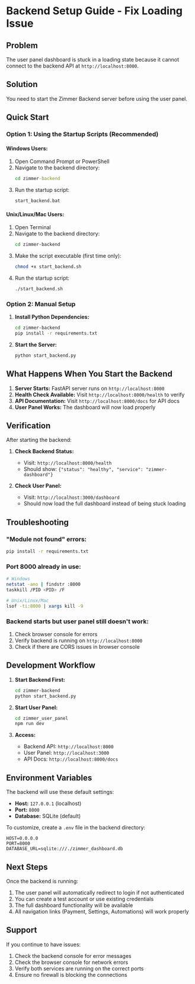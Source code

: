 # Backend Setup Guide - Fix Loading Issue

## Problem
The user panel dashboard is stuck in a loading state because it cannot connect to the backend API at `http://localhost:8000`.

## Solution
You need to start the Zimmer Backend server before using the user panel.

## Quick Start

### Option 1: Using the Startup Scripts (Recommended)

#### Windows Users:
1. Open Command Prompt or PowerShell
2. Navigate to the backend directory:
   ```cmd
   cd zimmer-backend
   ```
3. Run the startup script:
   ```cmd
   start_backend.bat
   ```

#### Unix/Linux/Mac Users:
1. Open Terminal
2. Navigate to the backend directory:
   ```bash
   cd zimmer-backend
   ```
3. Make the script executable (first time only):
   ```bash
   chmod +x start_backend.sh
   ```
4. Run the startup script:
   ```bash
   ./start_backend.sh
   ```

### Option 2: Manual Setup

1. **Install Python Dependencies:**
   ```bash
   cd zimmer-backend
   pip install -r requirements.txt
   ```

2. **Start the Server:**
   ```bash
   python start_backend.py
   ```

## What Happens When You Start the Backend

1. **Server Starts:** FastAPI server runs on `http://localhost:8000`
2. **Health Check Available:** Visit `http://localhost:8000/health` to verify
3. **API Documentation:** Visit `http://localhost:8000/docs` for API docs
4. **User Panel Works:** The dashboard will now load properly

## Verification

After starting the backend:

1. **Check Backend Status:**
   - Visit: `http://localhost:8000/health`
   - Should show: `{"status": "healthy", "service": "zimmer-dashboard"}`

2. **Check User Panel:**
   - Visit: `http://localhost:3000/dashboard`
   - Should now load the full dashboard instead of being stuck loading

## Troubleshooting

### "Module not found" errors:
```bash
pip install -r requirements.txt
```

### Port 8000 already in use:
```bash
# Windows
netstat -ano | findstr :8000
taskkill /PID <PID> /F

# Unix/Linux/Mac
lsof -ti:8000 | xargs kill -9
```

### Backend starts but user panel still doesn't work:
1. Check browser console for errors
2. Verify backend is running on `http://localhost:8000`
3. Check if there are CORS issues in browser console

## Development Workflow

1. **Start Backend First:**
   ```bash
   cd zimmer-backend
   python start_backend.py
   ```

2. **Start User Panel:**
   ```bash
   cd zimmer_user_panel
   npm run dev
   ```

3. **Access:**
   - Backend API: `http://localhost:8000`
   - User Panel: `http://localhost:3000`
   - API Docs: `http://localhost:8000/docs`

## Environment Variables

The backend will use these default settings:
- **Host:** `127.0.0.1` (localhost)
- **Port:** `8000`
- **Database:** SQLite (default)

To customize, create a `.env` file in the backend directory:
```env
HOST=0.0.0.0
PORT=8000
DATABASE_URL=sqlite:///./zimmer_dashboard.db
```

## Next Steps

Once the backend is running:
1. The user panel will automatically redirect to login if not authenticated
2. You can create a test account or use existing credentials
3. The full dashboard functionality will be available
4. All navigation links (Payment, Settings, Automations) will work properly

## Support

If you continue to have issues:
1. Check the backend console for error messages
2. Check the browser console for network errors
3. Verify both services are running on the correct ports
4. Ensure no firewall is blocking the connections
